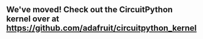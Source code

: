 ## We've moved! Check out the CircuitPython kernel over at https://github.com/adafruit/circuitpython_kernel
